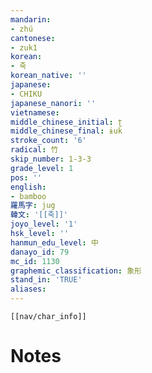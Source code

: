 ```yaml
---
mandarin:
- zhú
cantonese:
- zuk1
korean:
- 죽
korean_native: ''
japanese:
- CHIKU
japanese_nanori: ''
vietnamese:
middle_chinese_initial: ʈ
middle_chinese_final: ɨuk
stroke_count: '6'
radical: 竹
skip_number: 1-3-3
grade_level: 1
pos: ''
english:
- bamboo
羅馬字: jug
韓文: '[[죽]]'
joyo_level: '1'
hsk_level: ''
hanmun_edu_level: 中
danayo_id: 79
mc_id: 1130
graphemic_classification: 象形
stand_in: 'TRUE'
aliases:
---
```

```meta-bind-embed
[[nav/char_info]]
```

# Notes
